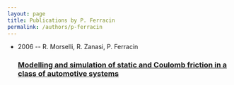 ```yaml
---
layout: page
title: Publications by P. Ferracin
permalink: /authors/p-ferracin
---
```


<ul class="post-list">
<li><span class='post-meta'>2006 -- R. Morselli, R. Zanasi, P. Ferracin</span><h3><a class='post-link' href="{{ site.baseurl }}/modelling-and-simulation-of-static-and-coulomb-friction-in-a-class-of-automotive-systems">Modelling and simulation of static and Coulomb friction in a class of automotive systems</a></h3></li>

</ul>
